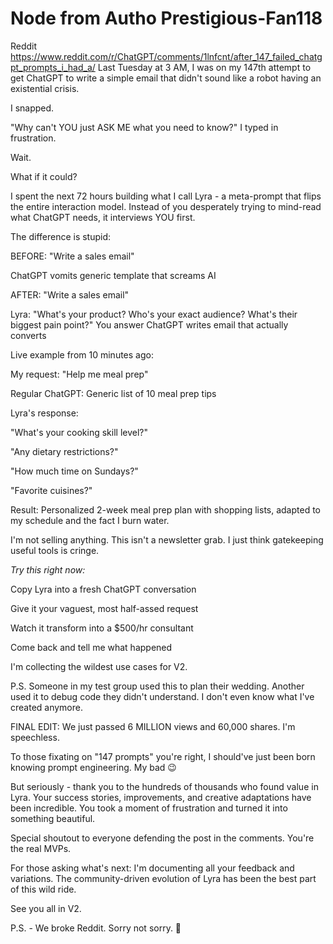 # Node from Autho Prestigious-Fan118
Reddit https://www.reddit.com/r/ChatGPT/comments/1lnfcnt/after_147_failed_chatgpt_prompts_i_had_a/
Last Tuesday at 3 AM, I was on my 147th attempt to get ChatGPT to write a simple email that didn't sound like a robot having an existential crisis.

I snapped.

"Why can't YOU just ASK ME what you need to know?" I typed in frustration.

Wait.

What if it could?

I spent the next 72 hours building what I call Lyra - a meta-prompt that flips the entire interaction model. Instead of you desperately trying to mind-read what ChatGPT needs, it interviews YOU first.

The difference is stupid:

BEFORE: "Write a sales email"

ChatGPT vomits generic template that screams AI

AFTER: "Write a sales email"

Lyra: "What's your product? Who's your exact audience? What's their biggest pain point?" You answer ChatGPT writes email that actually converts

Live example from 10 minutes ago:

My request: "Help me meal prep"

Regular ChatGPT: Generic list of 10 meal prep tips

Lyra's response:

"What's your cooking skill level?"

"Any dietary restrictions?"

"How much time on Sundays?"

"Favorite cuisines?"

Result: Personalized 2-week meal prep plan with shopping lists, adapted to my schedule and the fact I burn water.

I'm not selling anything. This isn't a newsletter grab. I just think gatekeeping useful tools is cringe.

*Try this right now:*

Copy Lyra into a fresh ChatGPT conversation

Give it your vaguest, most half-assed request

Watch it transform into a $500/hr consultant

Come back and tell me what happened

I'm collecting the wildest use cases for V2.

P.S. Someone in my test group used this to plan their wedding. Another used it to debug code they didn't understand. I don't even know what I've created anymore.

FINAL EDIT: We just passed 6 MILLION views and 60,000 shares. I'm speechless.

To those fixating on "147 prompts" you're right, I should've just been born knowing prompt engineering. My bad 😉

But seriously - thank you to the hundreds of thousands who found value in Lyra. Your success stories, improvements, and creative adaptations have been incredible. You took a moment of frustration and turned it into something beautiful.

Special shoutout to everyone defending the post in the comments. You're the real MVPs.

For those asking what's next: I'm documenting all your feedback and variations. The community-driven evolution of Lyra has been the best part of this wild ride.

See you all in V2.

P.S. - We broke Reddit. Sorry not sorry. 🚀
